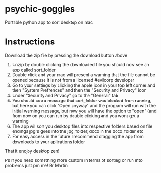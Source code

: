 # psychic-goggles
Portable python app to sort desktop on mac

# Instructions 
Download the zip file by pressing the download button above 

1. Unzip by double clicking the downloaded file you should now see an app called sort_folder
2. Double click and your mac will present a warning that the file cannot be opened because it is not from a licensed #evilcorp developer
3.  Go to your settings by clicking the apple icon in your top left corner and then "System Prefrences" and then the "Security and Privacy" icon 
4. Under "Security and Privacy" go to the "General" tab
5. You should see a message that sort_folder was blocked from running, but here you can click "Open anyway" and the program will run with the initial warning message, but now you will have the option to "open" (and from now on you can run by double clicking and you wont get a warning)
6. The app wil sort you desktop files into respective folders based on file endings jpg's goes into the jpg_folder, docx in the docx_folder etc
7. For easy access in the future I recommend dragging the app from downloads to your aplications folder 

That it enojoy desktop zen! 

Ps if you need something more custom in terms of sorting or run into problems just pm me! 
Br Martin 

